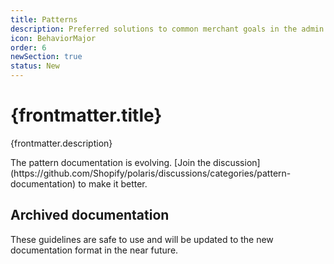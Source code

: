 ```yaml
---
title: Patterns
description: Preferred solutions to common merchant goals in the admin.
icon: BehaviorMajor
order: 6
newSection: true
status: New
---
```


# {frontmatter.title}

<Lede>{frontmatter.description}</Lede>

<StatusBanner status={frontmatter.status}>
  The pattern documentation is evolving. [Join the
  discussion](https://github.com/Shopify/polaris/discussions/categories/pattern-documentation)
  to make it better.
</StatusBanner>

<RichCardGrid cards={posts} />

<span id="legacy" />

## Archived documentation

<Lede>These guidelines are safe to use and will be updated to the new documentation format in the near future.</Lede>

<RichCardGrid cards={legacyPatternPosts} />

